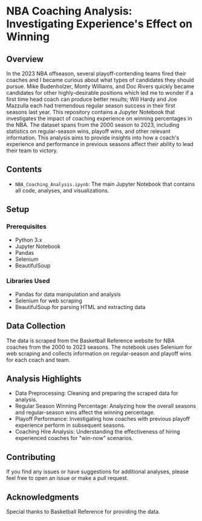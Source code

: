 # NBA Coaching Analysis: Investigating Experience's Effect on Winning

## Overview
In the 2023 NBA offseason, several playoff-contending teams fired their coaches and I became curious about what types of candidates they should pursue. Mike Budenholzer, Monty Williams, and Doc Rivers quickly became candidates for other highly-desirable positions
which led me to wonder if a first time head coach can produce better results; Will Hardy and Joe Mazzulla each had tremendous regular season success in their first seasons last year. This repository contains a Jupyter Notebook that investigates the impact of coaching experience on winning percentages in the NBA. The dataset spans from the 2000 season to 2023, including statistics on regular-season wins, playoff wins, and other relevant information. This analysis aims to provide insights into how a coach's experience and performance in previous seasons affect their ability to lead their team to victory.

## Contents
- `NBA_Coaching_Analysis.ipynb`: The main Jupyter Notebook that contains all code, analyses, and visualizations.

## Setup

### Prerequisites
- Python 3.x
- Jupyter Notebook
- Pandas
- Selenium
- BeautifulSoup

### Libraries Used
- Pandas for data manipulation and analysis
- Selenium for web scraping
- BeautifulSoup for parsing HTML and extracting data

## Data Collection
The data is scraped from the Basketball Reference website for NBA coaches from the 2000 to 2023 seasons. The notebook uses Selenium for web scraping and collects information on regular-season and playoff wins for each coach and team.

## Analysis Highlights
- Data Preprocessing: Cleaning and preparing the scraped data for analysis.
- Regular Season Winning Percentage: Analyzing how the overall seasons and regular-season wins affect the winning percentage.
- Playoff Performance: Investigating how coaches with previous playoff experience perform in subsequent seasons.
- Coaching Hire Analysis: Understanding the effectiveness of hiring experienced coaches for "win-now" scenarios.

## Contributing
If you find any issues or have suggestions for additional analyses, please feel free to open an issue or make a pull request.

## Acknowledgments
Special thanks to Basketball Reference for providing the data.

